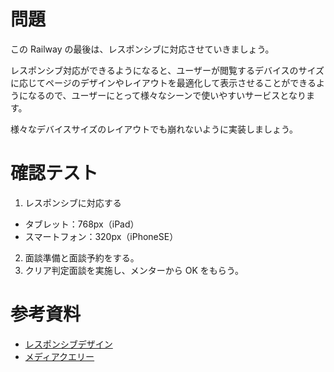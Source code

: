 # 問題

この Railway の最後は、レスポンシブに対応させていきましょう。

レスポンシブ対応ができるようになると、ユーザーが閲覧するデバイスのサイズに応じてページのデザインやレイアウトを最適化して表示させることができるようになるので、ユーザーにとって様々なシーンで使いやすいサービスとなります。

様々なデバイスサイズのレイアウトでも崩れないように実装しましょう。

# 確認テスト

1. レスポンシブに対応する
  - タブレット：768px（iPad）
  - スマートフォン：320px（iPhoneSE）
2. 面談準備と面談予約をする。
3. クリア判定面談を実施し、メンターから OK をもらう。

# 参考資料

- [レスポンシブデザイン](https://developer.mozilla.org/ja/docs/Learn/CSS/CSS_layout/Responsive_Design)
- [メディアクエリー](https://developer.mozilla.org/ja/docs/Learn/CSS/CSS_layout/Media_queries)
